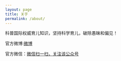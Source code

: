 ```yaml
---
layout: page
title: 关于
permalink: /about/
---
```


科普国际权威育儿知识，坚持科学育儿，破除愚昧和偏见！

官方微博:[微博](http://weibo.com/u/5885281371)

官方微信：[微信扫一扫，关注该公众号](http://mp.weixin.qq.com/mp/qrcode?scene=10000004&size=500&__biz=MzIzMDI0Mjc0NA==)
